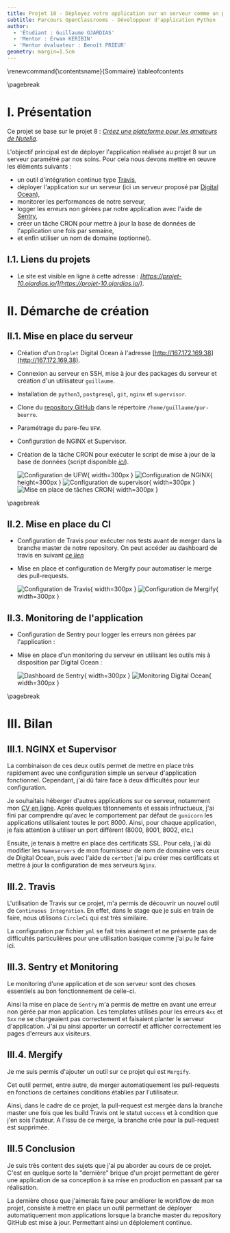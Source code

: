 ```yaml
---
title: Projet 10 - Déployez votre application sur un serveur comme un pro ! 
subtitle: Parcours OpenClassrooms - Développeur d'application Python
author:
  - 'Étudiant : Guillaume OJARDIAS'
  - 'Mentor : Erwan KERIBIN'
  - 'Mentor évaluateur : Benoît PRIEUR'
geometry: margin=1.5cm
---
```

\renewcommand{\contentsname}{Sommaire}
\tableofcontents

\pagebreak
# I. Présentation

Ce projet se base sur le projet 8 : _[Créez une plateforme pour les amateurs de Nutella](https://openclassrooms.com/fr/paths/68/projects/159/assignment)_.

L'objectif principal est de déployer l'application réalisée au projet 8 sur un serveur paramétré par nos soins. Pour cela nous devons mettre en œuvre les éléments suivants :

- un outil d'intégration continue type [Travis](https://travis-ci.com/),
- déployer l'application sur un serveur (ici un serveur proposé par [Digital Ocean](https://www.digitalocean.com/)),
- monitorer les performances de notre serveur,
- logger les erreurs non gérées par notre application avec l'aide de [Sentry](https://sentry.io/welcome/),
- créer un tâche CRON pour mettre à jour la base de données de l'application une fois par semaine,
- et enfin utiliser un nom de domaine (optionnel).

## I.1. Liens du projets

- Le site est visible en ligne à cette adresse : _[https://projet-10.ojardias.io/](https://projet-10.ojardias.io/)_.

# II. Démarche de création

## II.1. Mise en place du serveur

- Création d'un `Droplet` Digital Ocean à l'adresse [http://167.172.169.38](http://167.172.169.38).
- Connexion au serveur en SSH, mise à jour des packages du serveur et création d'un utilisateur `guillaume`.
- Installation de `python3`, `postgresql`, `git`, `nginx` et `supervisor`.
- Clone du [repository GitHub](https://github.com/GuillaumeOj/Pur-Beurre) dans le répertoire `/home/guillaume/pur-beurre`. 
- Paramétrage du pare-feu `UFW`.
- Configuration de NGINX et Supervisor.
- Création de la tâche CRON pour exécuter le script de mise à jour de la base de données (script disponible _[ici](https://github.com/GuillaumeOj/Pur-Beurre/blob/master/update_pur_beurre.sh)_).

    ![Configuration de UFW](img/01-UFW-Status.png){ width=300px }
    ![Configuration de NGINX](img/02-Configuration-NGINX.png){ height=300px }
    ![Configuration de supervisor](img/03-Configuration-Supervisor.png){ width=300px }
    ![Mise en place de tâches CRON](img/04-Cron-tasks.png){ width=300px }


\pagebreak
## II.2. Mise en place du CI

- Configuration de Travis pour exécuter nos tests avant de merger dans la branche master de notre repository. On peut accéder au dashboard de travis en suivant _[ce lien](https://travis-ci.com/github/GuillaumeOj/Pur-Beurre)_
- Mise en place et configuration de Mergify pour automatiser le merge des pull-requests.

    ![Configuration de Travis](img/05-Configuration-Travis.png){ width=300px }
    ![Configuration de Mergify](img/06-Configuration-Mergify.png){ width=300px }


## II.3. Monitoring de l'application

- Configuration de Sentry pour logger les erreurs non gérées par l'application :
- Mise en place d'un monitoring du serveur en utilisant les outils mis à disposition par Digital Ocean :

    ![Dashboard de Sentry](./img/07-Dahsboard-Sentry.png){ width=300px }
    ![Monitoring Digital Ocean](./img/08-Monitoring-Digital-Ocean.png){ width=300px }

\pagebreak
# III. Bilan

## III.1. NGINX et Supervisor

La combinaison de ces deux outils permet de mettre en place très rapidement avec une configuration simple un serveur d'application fonctionnel.
Cependant, j'ai dû faire face à deux difficultés pour leur configuration.

Je souhaitais héberger d'autres applications sur ce serveur, notamment mon [CV en  ligne](https://guillaume.ojardias.io). Après quelques tâtonnements et essais infructueux, j'ai fini par comprendre qu'avec le comportement par défaut de `gunicorn` les applications utilisaient toutes le port 8000. Ainsi, pour chaque application, je fais attention à utiliser un port différent (8000, 8001, 8002, etc.)

Ensuite, je tenais à mettre en place des certificats SSL. Pour cela, j'ai dû modifier les `Nameservers` de mon fournisseur de nom de domaine vers ceux de Digital Ocean, puis avec l'aide de `certbot` j'ai pu créer mes certificats et mettre à jour la configuration de mes serveurs `Nginx`.

## III.2. Travis

L'utilisation de Travis sur ce projet, m'a permis de découvrir un nouvel outil de `Continuous Integration`. En effet, dans le stage que je suis en train de faire, nous utilisons `CircleCi` qui est très similaire.

La configuration par fichier `yml` se fait très aisément et ne présente pas de difficultés particulières pour une utilisation basique comme j'ai pu le faire ici.

## III.3. Sentry et Monitoring

Le monitoring d'une application et de son serveur sont des choses essentiels au bon fonctionnement de celle-ci.

Ainsi la mise en place de `Sentry` m'a permis de mettre en avant une erreur non gérée par mon application. Les templates utilisés pour les erreurs `4xx` et `5xx` ne se chargeaient pas correctement et faisaient planter le serveur d'application. J'ai pu ainsi apporter un correctif et afficher correctement les pages d'erreurs aux visiteurs.

## III.4. Mergify

Je me suis permis d'ajouter un outil sur ce projet qui est `Mergify`.

Cet outil permet, entre autre, de merger automatiquement les pull-requests en fonctions de certaines conditions établies par l'utilisateur.

Ainsi, dans le cadre de ce projet, la pull-request est mergée dans la branche master une fois que les build Travis ont le statut `success` et à condition que j'en sois l'auteur. A l'issu de ce merge, la branche crée pour la pull-request est supprimée.

## III.5 Conclusion

Je suis très content des sujets que j'ai pu aborder au cours de ce projet. C'est en quelque sorte la "dernière" brique d'un projet permettant de gérer une application de sa conception à sa mise en production en passant par sa réalisation.

La dernière chose que j'aimerais faire pour améliorer le workflow  de mon projet, consiste à mettre en place un outil permettant de déployer automatiquement mon applications lorsque la branche master du repository GitHub est mise à jour. Permettant ainsi un déploiement continue.
